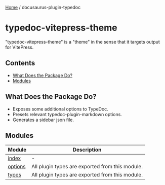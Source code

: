 [Home](../README.md) / docusaurus-plugin-typedoc

# typedoc-vitepress-theme

"typedoc-vitepress-theme" is a "theme" in the sense that it targets output for VitePress.

## Contents

* [What Does the Package Do?](#what-does-the-package-do)
* [Modules](#modules)

## What Does the Package Do?

* Exposes some additional options to TypeDoc.
* Presets relevant typedoc-plugin-markdown options.
* Generates a sidebar json file.

## Modules

| Module                       | Description                                     |
| ---------------------------- | ----------------------------------------------- |
| [index](index/README.md)     | -                                               |
| [options](options/README.md) | All plugin types are exported from this module. |
| [types](types/README.md)     | All plugin types are exported from this module. |
